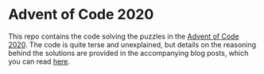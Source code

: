 # Advent of Code 2020

This repo contains the code solving the puzzles in the [Advent of Code 2020](https://adventofcode.com/). The code is quite terse and unexplained, but details on the reasoning behind the solutions are provided in the accompanying blog posts, which you can read [here](https://alliterativecomputing.blogspot.com/2020/12/advent-of-code-2020.html).
